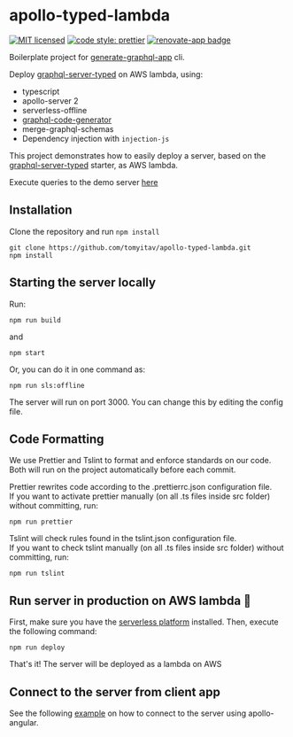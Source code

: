 # apollo-typed-lambda

[![MIT licensed](https://img.shields.io/badge/license-MIT-blue.svg)](./LICENSE)
[![code style: prettier](https://img.shields.io/badge/code_style-prettier-ff69b4.svg)](https://github.com/prettier/prettier)
[![renovate-app badge][renovate-badge]][renovate-app]

[renovate-badge]: https://img.shields.io/badge/renovate-app-blue.svg
[renovate-app]: https://renovateapp.com/

Boilerplate project for [generate-graphql-app](https://github.com/tomyitav/generate-graphql-app) cli.

Deploy [graphql-server-typed](https://github.com/tomyitav/graphql-server-typed) on AWS lambda, using:

+ typescript
+ apollo-server 2
+ serverless-offline
+ [graphql-code-generator](https://github.com/dotansimha/graphql-code-generator)
+ merge-graphql-schemas
+ Dependency injection with `injection-js`

This project demonstrates how to easily deploy a server, based on the [graphql-server-typed](https://github.com/tomyitav/graphql-server-typed)
starter, as AWS lambda.

Execute queries to the demo server [here](https://sbzzpx6y07.execute-api.us-east-1.amazonaws.com/dev/graphql)

## Installation

Clone the repository and run `npm install`

```
git clone https://github.com/tomyitav/apollo-typed-lambda.git
npm install
```

## Starting the server locally

Run:
```
npm run build
```

and

```
npm start
```

Or, you can do it in one command as:

```
npm run sls:offline
```

The server will run on port 3000. You can change this by editing the config file.

## Code Formatting

We use Prettier and Tslint to format and enforce standards on our code. </br>
Both will run on the project automatically before each commit. </br>

Prettier rewrites code according to the .prettierrc.json configuration file. </br>
If you want to activate prettier manually (on all .ts files inside src folder) without committing, run: </br>

```
npm run prettier
```

Tslint will check rules found in the tslint.json configuration file. <br/>
If you want to check tslint manually (on all .ts files inside src folder) without committing, run: </br>

```
npm run tslint
```

## Run server in production on AWS lambda :rocket:
First, make sure you have the [serverless platform](https://serverless.com/) installed. Then, execute the following command:

```
npm run deploy
```

That's it! The server will be deployed as a lambda on AWS

## Connect to the server from client app

See the following [example](https://github.com/tomyitav/apollo-angular-client-starter) on how to connect to the server using apollo-angular.

